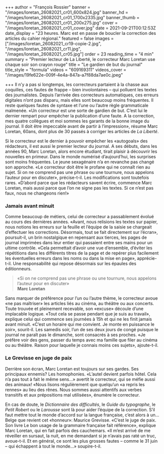+++
author = "François Rossier"
banner = "/images/loretan_26082021_cr01_600x824.jpg"
banner_hd = "/images/loretan_26082021_cr01_1700x2335.jpg"
banner_thumb = "/images/loretan_26082021_cr01_200x275.jpg"
cover = "/images/loretan_26082021_cr01_cover.jpg"
date = 2021-09-21T00:12:53Z
date_display = "23 heures. Marc est en passe de boucler la correction des articles du cahier régional."
featured = false
images = ["/images/loretan_26082021_cr19-copie-2.jpg", "/images/loretan_26082021_cr11.jpg", "/images/loretan_26082021_cr05.jpg"]
order = 23
reading_time = "4 min"
summary = "Premier lecteur de La Liberté, le correcteur Marc Loretan use chaque soir son crayon rouge"
title = "Le gardien de but du journal"
title_style = "formula"
videos = "609169311"
videos_cover = "/images/19fe622e-009f-4e4a-847a-a7f88da7ae0c.jpeg"

+++
Il n’y a pas si longtemps, les correcteurs partaient à la chasse aux coquilles, ces fautes de frappe – bien involontaires – qui polluent les textes des journalistes. Depuis l’arrivée des correcteurs automatiques, ces erreurs digitales n’ont pas disparu, mais elles sont beaucoup moins fréquentes. Il reste quelques fautes de syntaxe et l’une ou l’autre règle grammaticale malmenée. «Un correcteur est une sorte de gardien de but. C’est lui le dernier rempart pour empêcher la publication d’une faute. A la correction, mes quatre collègues et moi sommes les garants de la bonne image du journal. Il doit être impeccable avant de partir à l’impression», résume Marc Loretan, 60ans, dont plus de 30 passés à corriger les articles de _La Liberté_.

Si le correcteur est le dernier à pouvoir empêcher les «autogoals» des rédacteurs, il est aussi le premier lecteur du journal. A ses débuts, dans les années 90, Marc Loretan, alors encore étudiant, tirait plaisir à découvrir les nouvelles en primeur. Dans le monde numérisé d’aujourd’hui, les surprises sont moins fréquentes. Le jeune sexagénaire n’a en revanche pas changé son approche. «Le correcteur doit être le profane qui ne connaît rien au sujet. Si on ne comprend pas une phrase ou une tournure, nous appelons l’auteur pour en discuter», précise-t-il. Les modifications sont toutefois rares. «D’abord parce que les rédacteurs savent écrire, commence Marc Loretan, mais aussi parce que l’on ne signe pas les textes. Si ce n’est pas faux, nous ne changeons rien!»

### Jamais avant minuit

Comme beaucoup de métiers, celui de correcteur a passablement évolué au cours des dernières années. «Avant, nous relisions les textes sur papier, nous notions les erreurs sur la feuille et l’équipe de la saisie se chargeait d’effectuer les corrections. Désormais, tout se fait directement sur l’écran», poursuit-il, un brin nostalgique en repensant aux tierces, les pages de journal imprimées dans leur entier qui passaient entre ses mains pour un ultime contrôle. «Cela permettait d’avoir une vue d’ensemble, d’éviter les répétitions dans les différents titres de la page et de repérer plus facilement les éventuelles erreurs dans les noms ou dans la mise en page», apprécie-t-il. Une responsabilité qui repose désormais sur les épaules des éditionneurs.

> «Si on ne comprend pas une phrase ou une tournure, nous appelons l’auteur pour en discuter»  
> **Marc Loretan**

Sans marquer de préférence pour l’un ou l’autre thème, le correcteur avoue «ne pas maîtriser» les articles liés au cinéma, au théâtre ou aux concerts. Toute trouvée et pleinement recevable, son «excuse» découle d’une implacable logique. «Tout cela se passe pendant que je suis au travail», explique celui qui commence ses journées à 15h et qui ne les finit jamais avant minuit. «C’est un horaire qui me convient. Je monte en puissance le soir», sourit-il. Les samedis soir, l’un de ses deux jours de congé puisque le journal ne paraît pas le dimanche, sont consacrés à ses proches. «Je préfère voir des gens, passer du temps avec ma famille que filer au cinéma ou au théâtre. Raison pour laquelle je connais moins ces sujets», ajoute-t-il.

### Le Grevisse en juge de paix

Derrière son écran, Marc Loretan est toujours sur ses gardes. Ses principaux ennemis? Les homophonies. «L’autel devient parfois hôtel. Cela n’a pas tout à fait le même sens…» avertit le correcteur, qui se méfie aussi des animaux! «Nous lisons régulièrement que quelqu’un «a repris les rennes» au lieu des rênes. Nous sommes aussi attentifs aux verbes transitifs et aux prépositions mal utilisées», énumère le correcteur.

En cas de doute, le _Dictionnaire des difficultés_, le _Guide du typographe_, le _Petit Robert_ ou le _Larousse_ sont là pour aider l’équipe de la correction. S’il faut mettre tout le monde d’accord sur la langue française, c’est alors à un… Belge que revient cet «honneur»: Maurice Grevisse. «C’est le juge de paix. Son livre Le bon usage de la grammaire française fait référence», explique Marc Loretan, qui en fait parfois des cauchemars. «Il m’est arrivé de me réveiller en sursaut, la nuit, en me demandant si je n’avais pas raté un truc, avoue-t-il. Et en général, ce sont les plus grosses fautes – comme le 31 juin – qui échappent à tout le monde…» soupire-t-il.